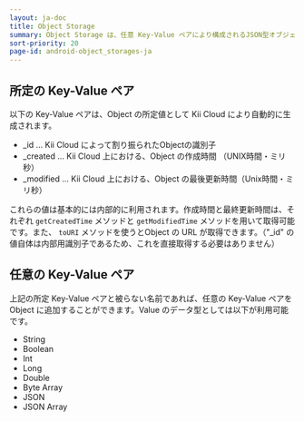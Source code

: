 ```yaml
---
layout: ja-doc
title: Object Storage
summary: Object Storage は、任意 Key-Value ペアにより構成されるJSON型オブジェクト（Object）を、サーバ側のカスタマイズを行うことなく管理する仕組みを提供します。
sort-priority: 20
page-id: android-object_storages-ja
---
```

## 所定の Key-Value ペア

以下の Key-Value ペアは、Object の所定値として Kii Cloud により自動的に生成されます。

 * \_id … Kii Cloud によって割り振られたObjectの識別子
 * \_created … Kii Cloud 上における、Object の作成時間 （UNIX時間・ミリ秒）
 * \_modified … Kii Cloud 上における、Object の最後更新時間（Unix時間・ミリ秒）

これらの値は基本的には内部的に利用されます。作成時間と最終更新時間は、それぞれ `getCreatedTime` メソッドと `getModifiedTime` メソッドを用いて取得可能です。また、 `toURI` メソッドを使うとObject の URL が取得できます。（"_id" の値自体は内部用識別子であるため、これを直接取得する必要はありません）

## 任意の Key-Value ペア

上記の所定 Key-Value ペアと被らない名前であれば、任意の Key-Value ペアを Object に追加することができます。Value のデータ型としては以下が利用可能です。

 * String
 * Boolean
 * Int
 * Long
 * Double
 * Byte Array
 * JSON
 * JSON Array
